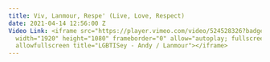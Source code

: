 ```yaml
---
title: Viv, Lanmour, Respe' (Live, Love, Respect)
date: 2021-04-14 12:56:00 Z
Video Link: <iframe src="https://player.vimeo.com/video/524528326?badge=0&amp;autopause=0&amp;player_id=0&amp;app_id=58479"
  width="1920" height="1080" frameborder="0" allow="autoplay; fullscreen; picture-in-picture"
  allowfullscreen title="LGBTISey - Andy / Lanmour"></iframe>
---
```


